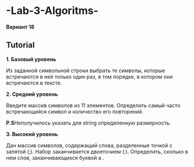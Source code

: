 # -Lab-3-Algoritms-

**Вариант 18**

## Tutorial
**1. Базовый уровень**

Из заданной символьной строки выбрать те символы, которые встречаются в ней только один раз, в том порядке, в котором они встречаются в тексте.
    
**2. Средний уровень**

Введите массив символов из 11 элементов. Определить самый часто встречающийся символ и количество его повторений.

**P.S**Неполучилось указать для string определенную размерность.

**3. Высокий уровень**

Дан массив символов, содержащий слова, разделенные точкой с запятой (;). Набор заканчивается двоеточием (:). Определить, сколько в нем слов, заканчивающихся буквой а .
